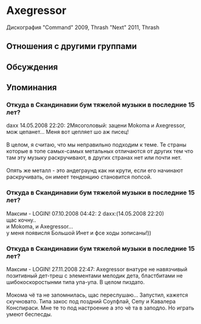 # Axegressor

Дискография
"Command" 2009, Thrash
"Next" 2011, Thrash

## Отношения с другими группами


## Обсуждения


## Упоминания

### Откуда в Скандинавии бум тяжелой музыки в последние 15 лет?

daxx 14.05.2008 22:20:
2Мясоголовый: зацени Mokoma и Axegressor, мож цепанет... Меня вот цепляет шо аж писец!<BR><BR>В целом, я считаю, что мы неправильно подходим к теме. Те страны которые в топе самых-самых метальных отличаются от других тем что там эту музыку раскручивают, в других странах нет или почти нет.<BR><BR>Опять же металл - это андеграунд как ни крути, если его начинают раскручивать, он имеет тенденцию становится попсой.

### Откуда в Скандинавии бум тяжелой музыки в последние 15 лет?

Максим - LOGIN! 07.10.2008 04:42:
2 daxx:(14.05.2008 22:20)<BR>щас кочну..<BR>и Mokoma, и Axegressor...<BR>у меня появисля Большой Инет и фсе ходы зописаны!))

### Откуда в Скандинавии бум тяжелой музыки в последние 15 лет?

Максим - LOGIN! 27.11.2008 22:47:
Axegressor внатуре не навязчивый позитивный дет-треш с элементами мелодик дета, бластбитами не шибокоскоростынми типа упа-упа. В целом пиздато.<BR><BR>Мокома чё та не запомнилась, щас переслушаю... Запустил, кажется скучновато. Типа закос под поздний Соулфлай, Сепу и Кавалера Конспираси. Мне те то под настроение а это чё та в заподло. Но играть умеют беспесды.

